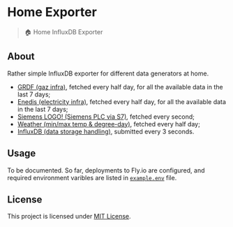 # Home Exporter

> 🏠 Home InfluxDB Exporter

## About

Rather simple InfluxDB exporter for different data generators at home.

* [GRDF (gaz infra)](grdf_exporter/), fetched every half day, for all the available data in the last 7 days;
* [Enedis (electricity infra)](enedis_exporter/), fetched every half day, for all the available data in the last 7 days;
* [Siemens LOGO! (Siemens PLC via S7)](logo_exporter/), fetched every second;
* [Weather (min/max temp & degree-day)](temp_exporter), fetched every half day;
* [InfluxDB (data storage handling)](influxdb_exporter/), submitted every 3 seconds.

## Usage

To be documented.
So far, deployments to Fly.io are configured, and required environment varibles are listed in [`example.env`](example.env) file.

## License

This project is licensed under [MIT License](LICENSE).
